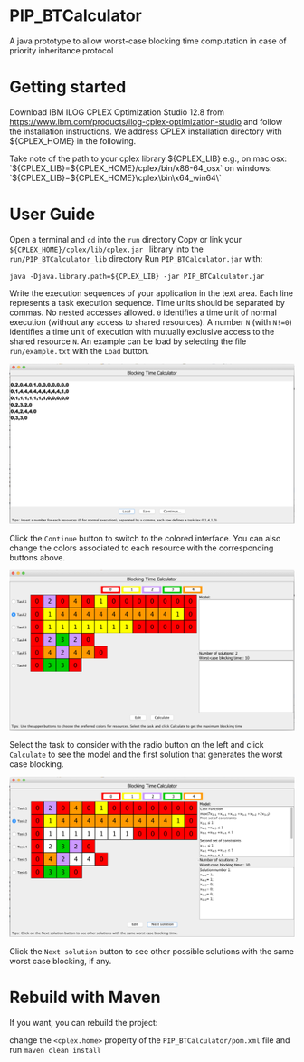 # PIP_BTCalculator
A java prototype to allow worst-case blocking time computation in case of priority inheritance protocol

# Getting started

Download IBM ILOG CPLEX Optimization Studio 12.8 from https://www.ibm.com/products/ilog-cplex-optimization-studio and follow the installation instructions.
We address CPLEX installation directory with ${CPLEX_HOME} in the following.

Take note of the path to your cplex library ${CPLEX_LIB} e.g.,
on mac osx:  `${CPLEX_LIB}=${CPLEX_HOME}/cplex/bin/x86-64_osx`
on windows:  `${CPLEX_LIB}=${CPLEX_HOME}\\cplex\\bin\\x64_win64\\`

# User Guide

Open a terminal and `cd` into the `run` directory 
Copy or link your `${CPLEX_HOME}/cplex/lib/cplex.jar ` library into the `run/PIP_BTCalculator_lib` directory
Run `PIP_BTCalculator.jar` with:

	java -Djava.library.path=${CPLEX_LIB} -jar PIP_BTCalculator.jar

Write the execution sequences of your application in the text area. Each line represents a task execution sequence. Time units should be separated by commas. No nested accesses allowed. 
`0` identifies a time unit of normal execution (without any access to shared resources). 
A number `N` (with `N!=0`) identifies a time unit of execution with mutually exclusive access to the shared resource `N`.
An example can be load by selecting the file `run/example.txt` with the `Load` button.

![alt text](https://raw.githubusercontent.com/dloreti/PIP_BTCalculator/master/PIP_BTCalculator/img/img1.png)

Click the `Continue` button to switch to the colored interface. You can also change the colors associated to each resource with the corresponding buttons above.

![alt text](https://raw.githubusercontent.com/dloreti/PIP_BTCalculator/master/PIP_BTCalculator/img/img2.png)

Select the task to consider with the radio button on the left and click `Calculate` to see the model and the first solution that generates the worst case blocking.

![alt text](https://raw.githubusercontent.com/dloreti/PIP_BTCalculator/master/PIP_BTCalculator/img/img3.png)

Click the `Next solution` button to see other possible solutions with the same worst case blocking, if any.



# Rebuild with Maven

If you want, you can rebuild the project:

change the `<cplex.home>` property of the `PIP_BTCalculator/pom.xml` file and run `maven clean install`


